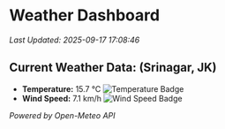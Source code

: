 
# Weather Dashboard

_Last Updated: 2025-09-17 17:08:46_

## Current Weather Data: (Srinagar, JK)
- **Temperature:** 15.7 °C ![Temperature Badge](https://img.shields.io/badge/Temperature-Low%20Temp-blue)
- **Wind Speed:** 7.1 km/h ![Wind Speed Badge](https://img.shields.io/badge/Wind%20Speed-Light%20Wind-blue)

*Powered by Open-Meteo API*
